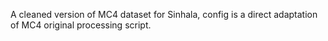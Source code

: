 A cleaned version of MC4 dataset for Sinhala, config is a direct adaptation of MC4 original processing script.